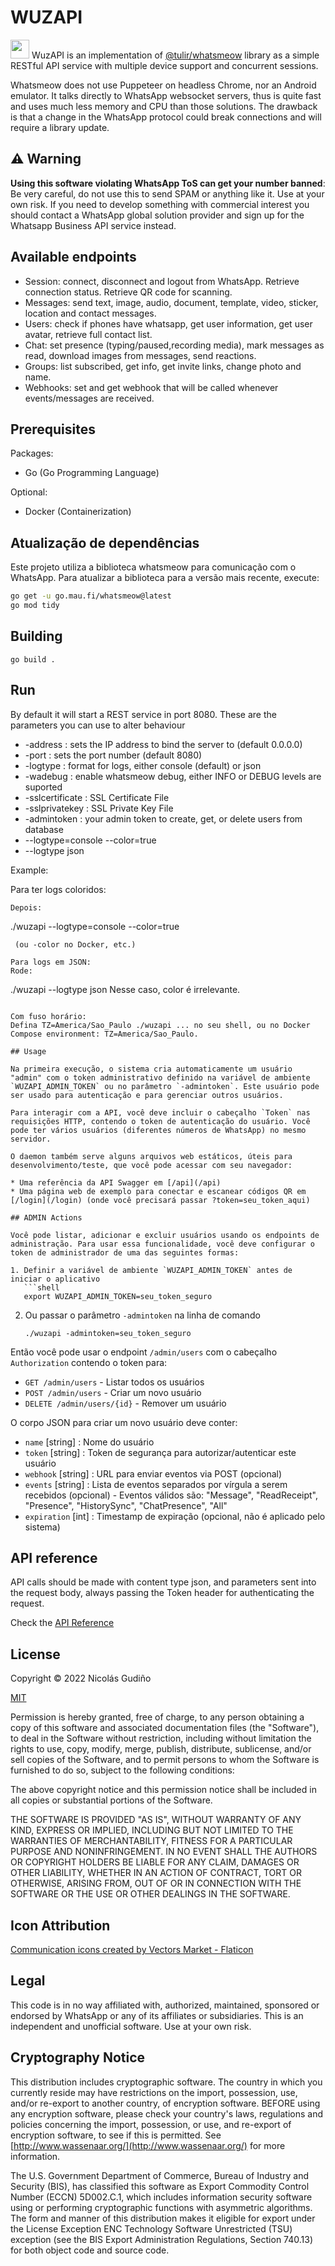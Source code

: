 # WUZAPI

<img src="static/favicon.ico" width="30"> WuzAPI is an implementation 
of [@tulir/whatsmeow](https://github.com/tulir/whatsmeow) library as a 
simple RESTful API service with multiple device support and concurrent 
sessions.

Whatsmeow does not use Puppeteer on headless Chrome, nor an Android emulator. 
It talks directly to WhatsApp websocket servers, thus is quite fast and uses 
much less memory and CPU than those solutions. The drawback is that a change 
in the WhatsApp protocol could break connections and will require a library 
update.

## :warning: Warning

**Using this software violating WhatsApp ToS can get your number banned**: 
Be very careful, do not use this to send SPAM or anything like it. Use at
your own risk. If you need to develop something with commercial interest 
you should contact a WhatsApp global solution provider and sign up for the
Whatsapp Business API service instead.

## Available endpoints

* Session: connect, disconnect and logout from WhatsApp. Retrieve 
connection status. Retrieve QR code for scanning.
* Messages: send text, image, audio, document, template, video, sticker, 
location and contact messages.
* Users: check if phones have whatsapp, get user information, get user avatar, 
retrieve full contact list.
* Chat: set presence (typing/paused,recording media), mark messages as read, 
download images from messages, send reactions.
* Groups: list subscribed, get info, get invite links, change photo and name.
* Webhooks: set and get webhook that will be called whenever events/messages 
are received.

## Prerequisites

Packages:

* Go (Go Programming Language)

Optional:

* Docker (Containerization)

## Atualização de dependências

Este projeto utiliza a biblioteca whatsmeow para comunicação com o WhatsApp. Para atualizar a biblioteca para a versão mais recente, execute:

```bash
go get -u go.mau.fi/whatsmeow@latest
go mod tidy
```

## Building

```
go build .
```

## Run

By default it will start a REST service in port 8080. These are the parameters
you can use to alter behaviour

* -address  : sets the IP address to bind the server to (default 0.0.0.0)
* -port  : sets the port number (default 8080)
* -logtype : format for logs, either console (default) or json
* -wadebug : enable whatsmeow debug, either INFO or DEBUG levels are suported
* -sslcertificate : SSL Certificate File
* -sslprivatekey : SSL Private Key File
* -admintoken : your admin token to create, get, or delete users from database
* --logtype=console --color=true
* --logtype json

Example:

Para ter logs coloridos:
```
Depois:
```
./wuzapi --logtype=console --color=true
```
 (ou -color no Docker, etc.)

Para logs em JSON:
Rode:
```
./wuzapi --logtype json Nesse caso, color é irrelevante.
```

Com fuso horário:
Defina TZ=America/Sao_Paulo ./wuzapi ... no seu shell, ou no Docker Compose environment: TZ=America/Sao_Paulo.

## Usage

Na primeira execução, o sistema cria automaticamente um usuário "admin" com o token administrativo definido na variável de ambiente `WUZAPI_ADMIN_TOKEN` ou no parâmetro `-admintoken`. Este usuário pode ser usado para autenticação e para gerenciar outros usuários.

Para interagir com a API, você deve incluir o cabeçalho `Token` nas requisições HTTP, contendo o token de autenticação do usuário. Você pode ter vários usuários (diferentes números de WhatsApp) no mesmo servidor.

O daemon também serve alguns arquivos web estáticos, úteis para desenvolvimento/teste, que você pode acessar com seu navegador:

* Uma referência da API Swagger em [/api](/api)
* Uma página web de exemplo para conectar e escanear códigos QR em [/login](/login) (onde você precisará passar ?token=seu_token_aqui)

## ADMIN Actions

Você pode listar, adicionar e excluir usuários usando os endpoints de administração. Para usar essa funcionalidade, você deve configurar o token de administrador de uma das seguintes formas:

1. Definir a variável de ambiente `WUZAPI_ADMIN_TOKEN` antes de iniciar o aplicativo
   ```shell
   export WUZAPI_ADMIN_TOKEN=seu_token_seguro
   ```

2. Ou passar o parâmetro `-admintoken` na linha de comando
   ```shell
   ./wuzapi -admintoken=seu_token_seguro
   ```

Então você pode usar o endpoint `/admin/users` com o cabeçalho `Authorization` contendo o token para:
- `GET /admin/users` - Listar todos os usuários
- `POST /admin/users` - Criar um novo usuário
- `DELETE /admin/users/{id}` - Remover um usuário

O corpo JSON para criar um novo usuário deve conter:

- `name` [string] : Nome do usuário
- `token` [string] : Token de segurança para autorizar/autenticar este usuário
- `webhook` [string] : URL para enviar eventos via POST (opcional)
- `events` [string] : Lista de eventos separados por vírgula a serem recebidos (opcional) - Eventos válidos são: "Message", "ReadReceipt", "Presence", "HistorySync", "ChatPresence", "All"
- `expiration` [int] : Timestamp de expiração (opcional, não é aplicado pelo sistema)

## API reference 

API calls should be made with content type json, and parameters sent into the
request body, always passing the Token header for authenticating the request.

Check the [API Reference](https://github.com/asternic/wuzapi/blob/main/API.md)

## License

Copyright &copy; 2022 Nicolás Gudiño

[MIT](https://choosealicense.com/licenses/mit/)

Permission is hereby granted, free of charge, to any person obtaining a copy of
this software and associated documentation files (the "Software"), to deal in
the Software without restriction, including without limitation the rights to
use, copy, modify, merge, publish, distribute, sublicense, and/or sell copies
of the Software, and to permit persons to whom the Software is furnished to do
so, subject to the following conditions:

The above copyright notice and this permission notice shall be included in all
copies or substantial portions of the Software.

THE SOFTWARE IS PROVIDED "AS IS", WITHOUT WARRANTY OF ANY KIND, EXPRESS OR
IMPLIED, INCLUDING BUT NOT LIMITED TO THE WARRANTIES OF MERCHANTABILITY,
FITNESS FOR A PARTICULAR PURPOSE AND NONINFRINGEMENT. IN NO EVENT SHALL THE
AUTHORS OR COPYRIGHT HOLDERS BE LIABLE FOR ANY CLAIM, DAMAGES OR OTHER
LIABILITY, WHETHER IN AN ACTION OF CONTRACT, TORT OR OTHERWISE, ARISING FROM,
OUT OF OR IN CONNECTION WITH THE SOFTWARE OR THE USE OR OTHER DEALINGS IN THE
SOFTWARE.

## Icon Attribution

[Communication icons created by Vectors Market -
Flaticon](https://www.flaticon.com/free-icons/communication)

## Legal

This code is in no way affiliated with, authorized, maintained, sponsored or
endorsed by WhatsApp or any of its affiliates or subsidiaries. This is an
independent and unofficial software. Use at your own risk.

## Cryptography Notice

This distribution includes cryptographic software. The country in which you
currently reside may have restrictions on the import, possession, use, and/or
re-export to another country, of encryption software. BEFORE using any
encryption software, please check your country's laws, regulations and policies
concerning the import, possession, or use, and re-export of encryption
software, to see if this is permitted. See
[http://www.wassenaar.org/](http://www.wassenaar.org/) for more information.

The U.S. Government Department of Commerce, Bureau of Industry and Security
(BIS), has classified this software as Export Commodity Control Number (ECCN)
5D002.C.1, which includes information security software using or performing
cryptographic functions with asymmetric algorithms. The form and manner of this
distribution makes it eligible for export under the License Exception ENC
Technology Software Unrestricted (TSU) exception (see the BIS Export
Administration Regulations, Section 740.13) for both object code and source
code.


